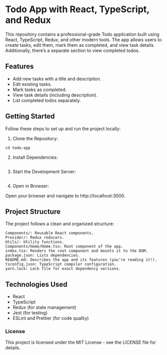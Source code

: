 # Todo App with React, TypeScript, and Redux

This repository contains a professional-grade Todo application built using React, TypeScript, Redux, and other modern tools. The app allows users to create tasks, edit them, mark them as completed, and view task details. Additionally, there’s a separate section to view completed todos.

## Features

- Add new tasks with a title and description.
- Edit existing tasks.
- Mark tasks as completed.
- View task details (including description).
- List completed todos separately.

## Getting Started

Follow these steps to set up and run the project locally:

1. Clone the Repository:

```git clone https://github.com/your-username/todo-app.git
cd todo-app
```

2. Install Dependencies:

```yarn install
```

3. Start the Development Server:

```yarn start
```

4. Open in Browser: 

Open your browser and navigate to http://localhost:3000.

## Project Structure

The project follows a clean and organized structure:

```src/
Components/: Reusable React components.
Provider/: Redux reducers.
Utils/: Utility functions.
Components/Home/Home.tsx: Root component of the app.
index.tsx: Renders the root component and mounts it to the DOM.
package.json: Lists dependencies.
README.md: Describes the app and its features (you’re reading it!).
tsconfig.json: TypeScript compiler configuration.
yarn.lock: Lock file for exact dependency versions.
```

## Technologies Used
- React
- TypeScript
- Redux (for state management)
- Jest (for testing)
- ESLint and Prettier (for code quality)

### License

This project is licensed under the MIT License - see the LICENSE file for details.